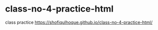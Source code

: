# class-no-4-practice-html
class practice
https://shofiqulhoque.github.io/class-no-4-practice-html/
